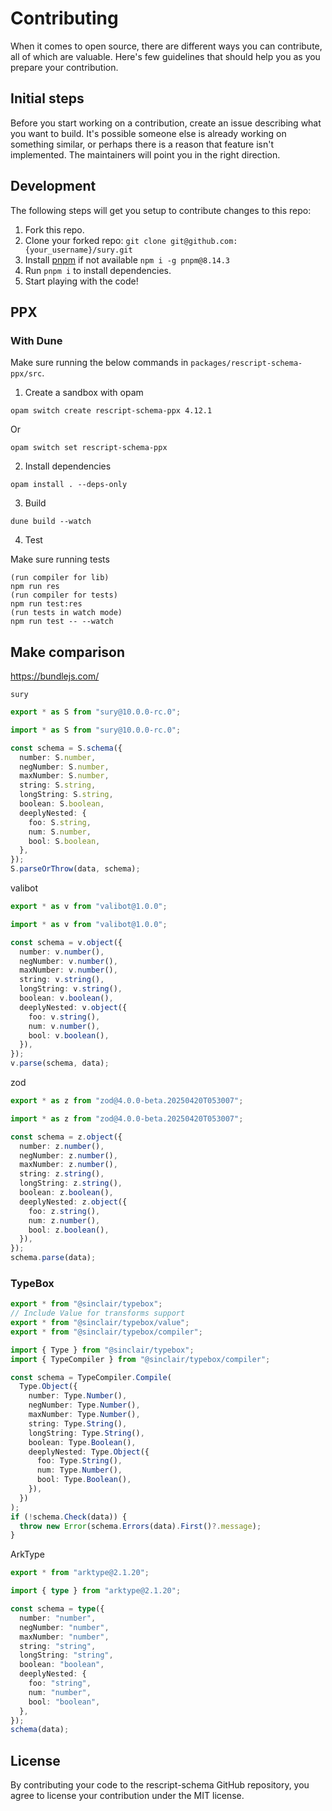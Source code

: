 # Contributing

When it comes to open source, there are different ways you can contribute, all of which are valuable. Here's few guidelines that should help you as you prepare your contribution.

## Initial steps

Before you start working on a contribution, create an issue describing what you want to build. It's possible someone else is already working on something similar, or perhaps there is a reason that feature isn't implemented. The maintainers will point you in the right direction.

## Development

The following steps will get you setup to contribute changes to this repo:

1. Fork this repo.
2. Clone your forked repo: `git clone git@github.com:{your_username}/sury.git`
3. Install [pnpm](https://pnpm.io/) if not available `npm i -g pnpm@8.14.3`
4. Run `pnpm i` to install dependencies.
5. Start playing with the code!

## PPX

### With Dune

Make sure running the below commands in `packages/rescript-schema-ppx/src`.

1. Create a sandbox with opam

```
opam switch create rescript-schema-ppx 4.12.1
```

Or

```
opam switch set rescript-schema-ppx
```

2. Install dependencies

```
opam install . --deps-only
```

3. Build

```
dune build --watch
```

4. Test

Make sure running tests

```
(run compiler for lib)
npm run res
(run compiler for tests)
npm run test:res
(run tests in watch mode)
npm run test -- --watch
```

## Make comparison

https://bundlejs.com/

`sury`

```ts
export * as S from "sury@10.0.0-rc.0";
```

```ts
import * as S from "sury@10.0.0-rc.0";

const schema = S.schema({
  number: S.number,
  negNumber: S.number,
  maxNumber: S.number,
  string: S.string,
  longString: S.string,
  boolean: S.boolean,
  deeplyNested: {
    foo: S.string,
    num: S.number,
    bool: S.boolean,
  },
});
S.parseOrThrow(data, schema);
```

valibot

```ts
export * as v from "valibot@1.0.0";
```

```ts
import * as v from "valibot@1.0.0";

const schema = v.object({
  number: v.number(),
  negNumber: v.number(),
  maxNumber: v.number(),
  string: v.string(),
  longString: v.string(),
  boolean: v.boolean(),
  deeplyNested: v.object({
    foo: v.string(),
    num: v.number(),
    bool: v.boolean(),
  }),
});
v.parse(schema, data);
```

zod

```ts
export * as z from "zod@4.0.0-beta.20250420T053007";
```

```ts
import * as z from "zod@4.0.0-beta.20250420T053007";

const schema = z.object({
  number: z.number(),
  negNumber: z.number(),
  maxNumber: z.number(),
  string: z.string(),
  longString: z.string(),
  boolean: z.boolean(),
  deeplyNested: z.object({
    foo: z.string(),
    num: z.number(),
    bool: z.boolean(),
  }),
});
schema.parse(data);
```

### TypeBox

```ts
export * from "@sinclair/typebox";
// Include Value for transforms support
export * from "@sinclair/typebox/value";
export * from "@sinclair/typebox/compiler";
```

```ts
import { Type } from "@sinclair/typebox";
import { TypeCompiler } from "@sinclair/typebox/compiler";

const schema = TypeCompiler.Compile(
  Type.Object({
    number: Type.Number(),
    negNumber: Type.Number(),
    maxNumber: Type.Number(),
    string: Type.String(),
    longString: Type.String(),
    boolean: Type.Boolean(),
    deeplyNested: Type.Object({
      foo: Type.String(),
      num: Type.Number(),
      bool: Type.Boolean(),
    }),
  })
);
if (!schema.Check(data)) {
  throw new Error(schema.Errors(data).First()?.message);
}
```

ArkType

```ts
export * from "arktype@2.1.20";
```

```ts
import { type } from "arktype@2.1.20";

const schema = type({
  number: "number",
  negNumber: "number",
  maxNumber: "number",
  string: "string",
  longString: "string",
  boolean: "boolean",
  deeplyNested: {
    foo: "string",
    num: "number",
    bool: "boolean",
  },
});
schema(data);
```

## License

By contributing your code to the rescript-schema GitHub repository, you agree to license your contribution under the MIT license.
